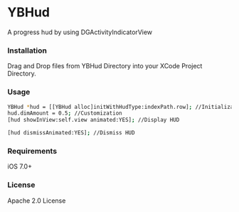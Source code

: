 # YBHud
A progress hud by using DGActivityIndicatorView

### Installation
Drag and Drop files from YBHud Directory into your XCode Project Directory.

### Usage
```sh
YBHud *hud = [[YBHud alloc]initWithHudType:indexPath.row]; //Initialization
hud.dimAmount = 0.5; //Customization
[hud showInView:self.view animated:YES]; //Display HUD

[hud dismissAnimated:YES]; //Dismiss HUD
```
### Requirements
iOS 7.0+

### License
Apache 2.0 License
